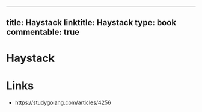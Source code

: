 
---
title: Haystack
linktitle: Haystack
type: book
commentable: true
---

# Haystack

# Links

- https://studygolang.com/articles/4256

    